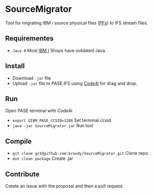 # SourceMigrator

Tool for migrating IBM i source physical files ([PFs](https://github.com/kraudy/ibmi_os?tab=readme-ov-file#object-system-not-file-system)) to IFS stream files.

## Requirementes

* `Java 8` Most [IBM I](https://github.com/kraudy/ibmi_os) Shops have outdated Java.

## Install

* Download `.jar` file
* Upload `.jar` file to PASE IFS using [Code4i](https://codefori.github.io/docs/#/) for drag and drop.

## Run

Open PASE terminal with Code4i

* `export QIBM_PASE_CCSID=1208` Set terminal ccsid
* `java -jar SourceMigrator.jar` Run tool

## Compile

* `git clone git@github.com:kraudy/SourceMigrator.git` Clone repo.
* `mvn clean package` Create .jar

## Contribute

Create an issue with the proposal and then a pull request.